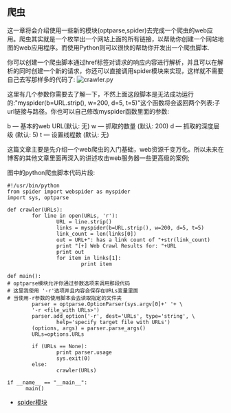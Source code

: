 ## 爬虫

这一章将会介绍使用一些新的模块(optparse,spider)去完成一个爬虫的web应用。爬虫其实就是一个枚举出一个网站上面的所有链接，以帮助你创建一个网站地图的web应用程序。而使用Python则可以很快的帮助你开发出一个爬虫脚本.

你可以创建一个爬虫脚本通过href标签对请求的响应内容进行解析，并且可以在解析的同时创建一个新的请求，你还可以直接调用spider模块来实现，这样就不需要自己去写那样多的代码了:
![crawler.py](img/0x601.png)

这里有几个参数你需要去了解一下，不然上面这段脚本是无法成功运行的:"myspider(b=URL.strip(), w=200, d=5, t=5)"这个函数将会返回两个列表:子url链接与路径。你也可以自己修改myspider函数里面的参数:

b — 基本的web URL(默认: 无)
w — 抓取的数量 (默认: 200)
d — 抓取的深度层级 (默认: 5)
t — 设置线程数 (默认: 无)

这篇文章主要是先介绍一个web爬虫的入门基础，web资源千变万化。所以未来在博客的其他文章里面再深入的讲述攻击web服务器一些更高级的案例;

图中的python爬虫脚本代码片段:
```
#!/usr/bin/python
from spider import webspider as myspider
import sys, optparse
 
def crawler(URLs):
        for line in open(URLs, 'r'):
                URL = line.strip()
                links = myspider(b=URL.strip(), w=200, d=5, t=5)
                link_count = len(links[0])
                out = URL+": has a link count of "+str(link_count)
                print "[+] Web Crawl Results for: "+URL
                print out
                for item in links[1]:
                        print item
 
def main():
# optparse模块允许你通过参数选项来调用那段代码
# 这里我使用 '-r'选项并且内容会保存在URLs变量里面
# 当使用-r参数的使用脚本会去读取指定的文件夹
        parser = optparse.OptionParser(sys.argv[0]+' '+ \
        '-r <file_with URLs>')
        parser.add_option('-r', dest='URLs', type='string', \
                help='specify target file with URLs')
        (options, args) = parser.parse_args()
        URLs=options.URLs
 
        if (URLs == None):
                print parser.usage
                sys.exit(0)
        else:
                crawler(URLs)
 
if __name__ == "__main__":
      main()
```
* [spider模块](https://pypi.python.org/pypi/spider.py/)